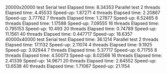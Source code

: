 20000x20000 test
Serial test
Elapsed time: 8.34353
Parallel test
2 threads
Elapsed time: 4.45533
Speed-up: 1.87271
4 threads
Elapsed time: 2.20867
Speed-up: 3.77762
7 threads
Elapsed time: 1.27877
Speed-up: 6.52465
8 threads
Elapsed time: 1.17588
Speed-up: 7.09555
16 threads
Elapsed time: 0.795153
Speed-up: 10.493
20 threads
Elapsed time: 0.74789
Speed-up: 11.1561
40 threads
Elapsed time: 0.447717
Speed-up: 18.6357
40000x40000 test
Serial test
Elapsed time: 36.1214
Parallel test
2 threads
Elapsed time: 17.1132
Speed-up: 2.11074
4 threads
Elapsed time: 9.1925
Speed-up: 3.92944
7 threads
Elapsed time: 5.37717
Speed-up: 6.71755
8 threads
Elapsed time: 4.50073
Speed-up: 8.02566
16 threads
Elapsed time: 2.41339
Speed-up: 14.9671
20 threads
Elapsed time: 2.64552
Speed-up: 13.6538
40 threads
Elapsed time: 1.71067
Speed-up: 21.1154
